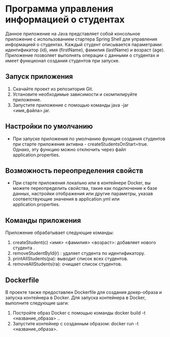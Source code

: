 # Программа управления информацией о студентах

Данное приложение на Java представляет собой консольное приложение с использованием стартера Spring Shell для управления информацией о студентах. Каждый студент описывается параметрами: идентификатор (id), имя (firstName), фамилия (lastName) и возраст (age). Приложение позволяет выполнять операции с данными о студентах и имеет функционал создания студентов при запуске.

## Запуск приложения

1. Скачайте проект из репозитория Git.
2. Установите необходимые зависимости и скомпилируйте приложение.
3. Запустите приложение с помощью команды java -jar <имя_файла>.jar.

## Настройки по умолчанию

- При запуске приложения по умолчанию функция создания студентов при старте приложения активна - createStudentsOnStart=true. Однако, эту функцию можно отключить через файл application.properties.

## Возможность переопределения свойств 

- При старте приложения локально или в контейнере Docker, вы можете переопределить свойства, такие как подключение к базе данных, настройки отображения или другие параметры, указав соответствующие значения в application.yml или application.properties.

## Команды приложения

Приложение обрабатывает следующие команды:
1. createStudent(c) <имя> <фамилия> <возраст>: добавляет нового студента .
2. removeStudentById(r) <id>: удаляет студента по идентификатору.  
3. printAllStudents(pa): выводит список всех студентов.
4. removeAllStudents(ra): очищает список студентов.

## Dockerfile

В проекте также предоставлен Dockerfile для создания докер-образа и запуска контейнера в Docker. Для запуска контейнера в Docker, выполните следующие шаги:
1. Постройте образ Docker с помощью команды docker build -t <название_образа> ..
2. Запустите контейнер с созданным образом: docker run -t <название_образа>.
